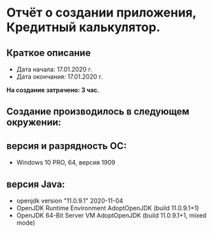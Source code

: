 # Отчёт о создании приложения, Кредитный калькулятор.

## Краткое описание
- Дата начала: 17.01.2020 г. 
- Дата окончания: 17.01.2020 г. 

**На создание затрачено: 3 час.**

## Создание  производилось в следующем окружении:

## версия и разрядность ОС: 
- Windows 10 PRO, 64, версия 1909

## версия Java:
- openjdk version "11.0.9.1" 2020-11-04
- OpenJDK Runtime Environment AdoptOpenJDK (build 11.0.9.1+1)
- OpenJDK 64-Bit Server VM AdoptOpenJDK (build 11.0.9.1+1, mixed mode)
